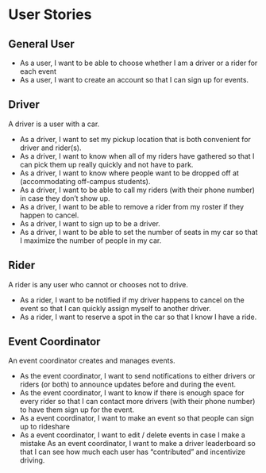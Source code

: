 # User Stories
## General User
- As a user, I want to be able to choose whether I am a driver or a rider for each event  
- As a user, I want to create an account so that I can sign up for events.  

## Driver
A driver is a user with a car.

- As a driver, I want to set my pickup location that is both convenient for driver and rider(s).
- As a driver, I want to know when all of my riders have gathered so that I can pick them up really quickly and not have to park.
- As a driver, I want to know where people want to be dropped off at (accommodating off-campus students). 
- As a driver, I want to be able to call my riders (with their phone number) in case they don’t show up.
- As a driver, I want to be able to remove a rider from my roster if they happen to cancel.
- As a driver, I want to sign up to be a driver. 
- As a driver, I want to be able to set the number of seats in my car so that I maximize the number of people in my car.

## Rider
A rider is any user who cannot or chooses not to drive.

- As a rider, I want to be notified if my driver happens to cancel on the event so that I can quickly assign myself to another driver.  
- As a rider, I want to reserve a spot in the car so that I know I have a ride.


## Event Coordinator
An event coordinator creates and manages events.  

- As the event coordinator, I want to send notifications to either drivers or riders (or both) to announce updates before and during the event.  
- As the event coordinator, I want to know if there is enough space for every rider so that I can contact more drivers (with their phone number) to have them sign up for the event.  
- As a event coordinator, I want to make an event so that people can sign up to rideshare
- As a event coordinator, I want to edit / delete events in case I make a mistake
As an event coordinator, I want to make a driver leaderboard so that I can see how much each user has “contributed” and incentivize driving.
